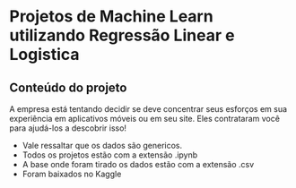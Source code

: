 # Projetos de Machine Learn utilizando Regressão Linear e Logistica
## Conteúdo do projeto
A empresa está tentando decidir se deve concentrar seus esforços em sua experiência em aplicativos móveis ou em seu site. Eles contrataram você para ajudá-los a descobrir isso!
* Vale ressaltar que os dados são genericos.
* Todos os projetos estão com a extensão .ipynb
* A base onde foram tirado os dados estão com a extensão .csv
* Foram baixados no Kaggle
